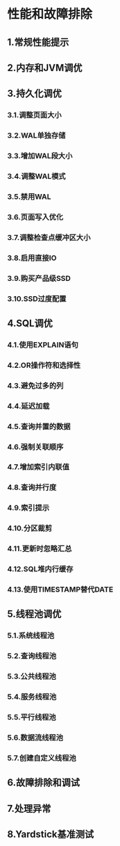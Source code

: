 # 性能和故障排除
## 1.常规性能提示
## 2.内存和JVM调优
## 3.持久化调优
### 3.1.调整页面大小
### 3.2.WAL单独存储
### 3.3.增加WAL段大小
### 3.4.调整WAL模式
### 3.5.禁用WAL
### 3.6.页面写入优化
### 3.7.调整检查点缓冲区大小
### 3.8.启用直接IO
### 3.9.购买产品级SSD
### 3.10.SSD过度配置
## 4.SQL调优
### 4.1.使用EXPLAIN语句
### 4.2.OR操作符和选择性
### 4.3.避免过多的列
### 4.4.延迟加载
### 4.5.查询并置的数据
### 4.6.强制关联顺序
### 4.7.增加索引内联值
### 4.8.查询并行度
### 4.9.索引提示
### 4.10.分区裁剪
### 4.11.更新时忽略汇总
### 4.12.SQL堆内行缓存
### 4.13.使用TIMESTAMP替代DATE
## 5.线程池调优
### 5.1.系统线程池
### 5.2.查询线程池
### 5.3.公共线程池
### 5.4.服务线程池
### 5.5.平行线程池
### 5.6.数据流线程池
### 5.7.创建自定义线程池
## 6.故障排除和调试
## 7.处理异常
## 8.Yardstick基准测试

<RightPane/>
